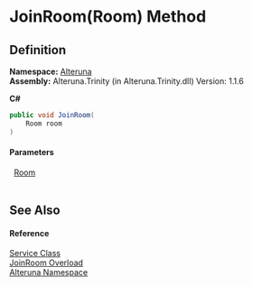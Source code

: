 # JoinRoom(Room) Method




## Definition
**Namespace:** <a href="N_Alteruna">Alteruna</a>  
**Assembly:** Alteruna.Trinity (in Alteruna.Trinity.dll) Version: 1.1.6

**C#**
``` C#
public void JoinRoom(
	Room room
)
```



#### Parameters
<dl><dt>  <a href="T_Alteruna_Room">Room</a></dt><dd> </dd></dl>

## See Also


#### Reference
<a href="T_Alteruna_Service">Service Class</a>  
<a href="Overload_Alteruna_Service_JoinRoom">JoinRoom Overload</a>  
<a href="N_Alteruna">Alteruna Namespace</a>  
